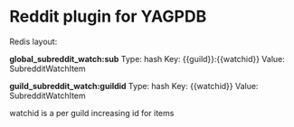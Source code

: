 # Reddit plugin for YAGPDB

Redis layout:

**global_subreddit_watch:sub**
Type: hash
Key: {{guild}}:{{watchid}}
Value: SubredditWatchItem

**guild_subreddit_watch:guildid**
Type: hash
Key: {{watchid}}
Value: SubredditWatchItem

watchid is a per guild increasing id for items
